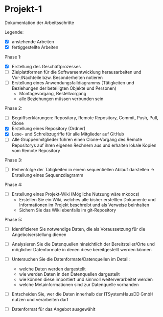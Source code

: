 # Projekt-1

Dokumentation der Arbeitsschritte

Legende: 
- [x] anstehende Arbeiten
- [x] fertiggestellte Arbeiten

Phase 1:
- [x] Erstellung des Geschäftprozesses 
- [ ] Zielplattformen für die Softwareentwicklung herausarbeiten und Vor-/Nachteile bzw. Besonderheiten notieren 
- [ ] Erstellung eines Anwendungsfalldiagramms (Tätigkeiten und Beziehungen der beteiligten Objekte und Personen)
   - Montagevorgang, Bestellvorgang 
   - alle Beziehungen müssen verbunden sein

Phase 2:
- [ ] Begriffserklärungen: Repository, Remote Repository, Commit, Push, Pull, Clone
- [x] Erstellung eines Repository (Ordner)
- [x] Lese- und Schreibzugriffe für alle Mitglieder auf GitHub 
- [ ] Alle Gruppenmitglieder führen einen Clone-Vorgang des Remote Repositorys auf ihren eigenen Rechnern aus und erhalten lokale Kopien vom Remote Repository 

Phase 3:
- [ ] Reihenfolge der Tätigkeiten in einem sequentiellen Ablauf darstellen -> Erstellung eines Sequenzdiagramm

Phase 4:
- [ ] Erstellung eines Projekt-Wiki (Mögliche Nutzung wäre mkdocs)
   - Erstellen Sie ein Wiki, welches alle bisher erstellten Dokumente und Informationen im Projekt beschreibt und als Verweise beinhalten
   - Sichern Sie das Wiki ebenfalls im git-Repository

Phase 5:
- [ ] Identifizieren Sie notwendige Daten, die als Voraussetzung für die Angebotserstellung dienen
- [ ] Analysieren Sie die Datenquellen hinsichtlich der Bereitsteller/Orte und möglicher Datenformate in denen diese bereitgestellt werden können
- [ ] Untersuchen Sie die Datenformate/Datenquellen im Detail:
   - welche Daten werden dargestellt
   - wie werden Daten in den Datenquellen dargestellt
   - wie können diese importiert und sinnvoll weiterverarbeitet werden
   - welche Metainformationen sind zur Datenquelle vorhanden
- [ ] Entscheiden Sie, wer die Daten innerhalb der ITSystemHausDD GmbH nutzen und verarbeiten darf
- [ ] Datenformat für das Angebot ausgewählt

